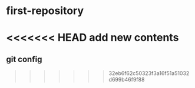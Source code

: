 # first-repository
<<<<<<< HEAD
add new contents
=======
## git config
>>>>>>> 32eb6f62c50323f3a16f51a51032d699b46f9f88

